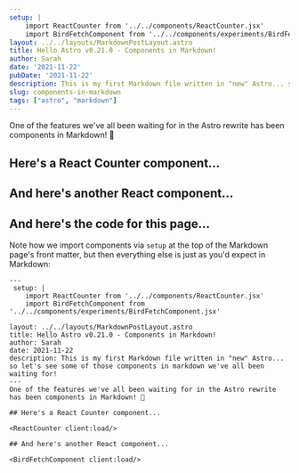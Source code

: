 ```yaml
---
setup: |
    import ReactCounter from '../../components/ReactCounter.jsx'
    import BirdFetchComponent from '../../components/experiments/BirdFetchComponent.jsx'
layout: ../../layouts/MarkdownPostLayout.astro
title: Hello Astro v0.21.0 - Components in Markdown!
author: Sarah
date: '2021-11-22'
pubDate: '2021-11-22'
description: This is my first Markdown file written in "new" Astro... so let's see some of those components in markdown we've all been waiting for!
slug: components-in-markdown
tags: ["astro", "markdown"]
---
```

One of the features we've all been waiting for in the Astro rewrite has been components in Markdown! 🥳

## Here's a React Counter component...

<ReactCounter client:load />

## And here's another React component...

<BirdFetchComponent client:load />

## And here's the code for this page... 

Note how we import components via `setup` at the top of the Markdown page's front matter, but then everything else is just as you'd expect in Markdown:

```astro
---
 setup: |
    import ReactCounter from '../../components/ReactCounter.jsx'
    import BirdFetchComponent from '../../components/experiments/BirdFetchComponent.jsx'

layout: ../../layouts/MarkdownPostLayout.astro
title: Hello Astro v0.21.0 - Components in Markdown!
author: Sarah
date: 2021-11-22
description: This is my first Markdown file written in "new" Astro... so let's see some of those components in markdown we've all been waiting for!
---
One of the features we've all been waiting for in the Astro rewrite has been components in Markdown! 🥳

## Here's a React Counter component...

<ReactCounter client:load/>

## And here's another React component...

<BirdFetchComponent client:load/>

```

